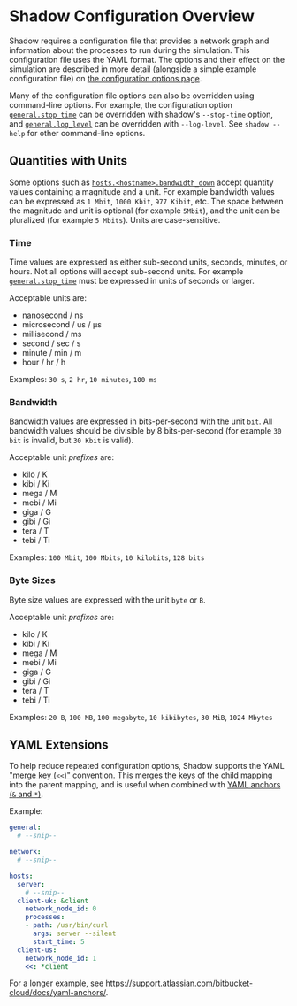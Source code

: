 # Shadow Configuration Overview

Shadow requires a configuration file that provides a network graph and
information about the processes to run during the simulation. This configuration
file uses the YAML format. The options and their effect on the simulation are
described in more detail (alongside a simple example configuration file) on [the
configuration options page](shadow_config_spec.md).

Many of the configuration file options can also be overridden using command-line
options. For example, the configuration option
[`general.stop_time`](shadow_config_spec.md#generalstop_time) can be
overridden with shadow's `--stop-time` option, and
[`general.log_level`](shadow_config_spec.md#generallog_level) can be
overridden with `--log-level`. See `shadow --help` for other command-line
options.

## Quantities with Units

Some options such as
[`hosts.<hostname>.bandwidth_down`](shadow_config_spec.md#hostshostnamebandwidth_down)
accept quantity values containing a magnitude and a unit. For example bandwidth
values can be expressed as `1 Mbit`, `1000 Kbit`, `977 Kibit`, etc. The space
between the magnitude and unit is optional (for example `5Mbit`), and the unit
can be pluralized (for example `5 Mbits`). Units are case-sensitive.

### Time

Time values are expressed as either sub-second units, seconds, minutes, or
hours. Not all options will accept sub-second units. For example
[`general.stop_time`](shadow_config_spec.md#generalstop_time) must be
expressed in units of seconds or larger.

Acceptable units are:

- nanosecond / ns
- microsecond / us / μs
- millisecond / ms
- second / sec / s
- minute / min / m
- hour / hr / h

Examples: `30 s`, `2 hr`, `10 minutes`, `100 ms`

### Bandwidth

Bandwidth values are expressed in bits-per-second with the unit `bit`. All
bandwidth values should be divisible by 8 bits-per-second (for example `30 bit`
is invalid, but `30 Kbit` is valid).

Acceptable unit *prefixes* are:

- kilo / K
- kibi / Ki
- mega / M
- mebi / Mi
- giga / G
- gibi / Gi
- tera / T
- tebi / Ti

Examples: `100 Mbit`, `100 Mbits`, `10 kilobits`, `128 bits`

### Byte Sizes

Byte size values are expressed with the unit `byte` or `B`.

Acceptable unit *prefixes* are:

- kilo / K
- kibi / Ki
- mega / M
- mebi / Mi
- giga / G
- gibi / Gi
- tera / T
- tebi / Ti

Examples: `20 B`, `100 MB`, `100 megabyte`, `10 kibibytes`, `30 MiB`, `1024 Mbytes`

## YAML Extensions

To help reduce repeated configuration options, Shadow supports the YAML ["merge
key (`<<`)"](https://yaml.org/type/merge.html) convention. This merges the keys
of the child mapping into the parent mapping, and is useful when combined with
[YAML anchors (`&` and `*`)](https://yaml.org/spec/1.2.2/#692-node-anchors).

Example:

```yaml
general:
  # --snip--

network:
  # --snip--

hosts:
  server:
    # --snip--
  client-uk: &client
    network_node_id: 0
    processes:
    - path: /usr/bin/curl
      args: server --silent
      start_time: 5
  client-us:
    network_node_id: 1
    <<: *client
```

For a longer example, see
https://support.atlassian.com/bitbucket-cloud/docs/yaml-anchors/.
